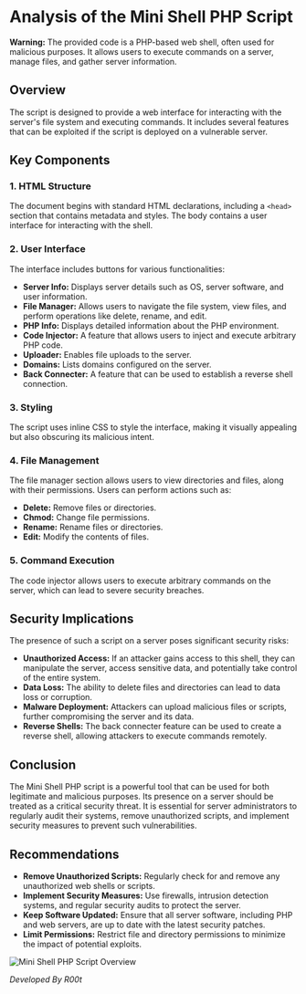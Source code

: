 # Analysis of the Mini Shell PHP Script

**Warning:** The provided code is a PHP-based web shell, often used for malicious purposes. It allows users to execute commands on a server, manage files, and gather server information.

## Overview

The script is designed to provide a web interface for interacting with the server's file system and executing commands. It includes several features that can be exploited if the script is deployed on a vulnerable server.

## Key Components

### 1. HTML Structure

The document begins with standard HTML declarations, including a `<head>` section that contains metadata and styles. The body contains a user interface for interacting with the shell.

### 2. User Interface

The interface includes buttons for various functionalities:

- **Server Info:** Displays server details such as OS, server software, and user information.
- **File Manager:** Allows users to navigate the file system, view files, and perform operations like delete, rename, and edit.
- **PHP Info:** Displays detailed information about the PHP environment.
- **Code Injector:** A feature that allows users to inject and execute arbitrary PHP code.
- **Uploader:** Enables file uploads to the server.
- **Domains:** Lists domains configured on the server.
- **Back Connecter:** A feature that can be used to establish a reverse shell connection.

### 3. Styling

The script uses inline CSS to style the interface, making it visually appealing but also obscuring its malicious intent.

### 4. File Management

The file manager section allows users to view directories and files, along with their permissions. Users can perform actions such as:

- **Delete:** Remove files or directories.
- **Chmod:** Change file permissions.
- **Rename:** Rename files or directories.
- **Edit:** Modify the contents of files.

### 5. Command Execution

The code injector allows users to execute arbitrary commands on the server, which can lead to severe security breaches.

## Security Implications

The presence of such a script on a server poses significant security risks:

- **Unauthorized Access:** If an attacker gains access to this shell, they can manipulate the server, access sensitive data, and potentially take control of the entire system.
- **Data Loss:** The ability to delete files and directories can lead to data loss or corruption.
- **Malware Deployment:** Attackers can upload malicious files or scripts, further compromising the server and its data.
- **Reverse Shells:** The back connecter feature can be used to create a reverse shell, allowing attackers to execute commands remotely.

## Conclusion

The Mini Shell PHP script is a powerful tool that can be used for both legitimate and malicious purposes. Its presence on a server should be treated as a critical security threat. It is essential for server administrators to regularly audit their systems, remove unauthorized scripts, and implement security measures to prevent such vulnerabilities.

## Recommendations

- **Remove Unauthorized Scripts:** Regularly check for and remove any unauthorized web shells or scripts.
- **Implement Security Measures:** Use firewalls, intrusion detection systems, and regular security audits to protect the server.
- **Keep Software Updated:** Ensure that all server software, including PHP and web servers, are up to date with the latest security patches.
- **Limit Permissions:** Restrict file and directory permissions to minimize the impact of potential exploits.

![Mini Shell PHP Script Overview](https://r00t-shell.com/wp-content/uploads/2025/02/Mini-Shell-PHP-Script.png "Mini Shell PHP Script Overview")

*Developed By R00t*
